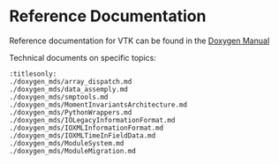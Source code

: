 # Reference Documentation

Reference documentation for VTK can be found in the [Doxygen Manual](https://vtk.org/doc/nightly/html/)

Technical documents on specific topics:
```{toctree}
:titlesonly:
./doxygen_mds/array_dispatch.md
./doxygen_mds/data_assemply.md
./doxygen_mds/smptools.md
./doxygen_mds/MomentInvariantsArchitecture.md
./doxygen_mds/PythonWrappers.md
./doxygen_mds/IOLegacyInformationFormat.md
./doxygen_mds/IOXMLInformationFormat.md
./doxygen_mds/IOXMLTimeInFieldData.md
./doxygen_mds/ModuleSystem.md
./doxygen_mds/ModuleMigration.md
```
